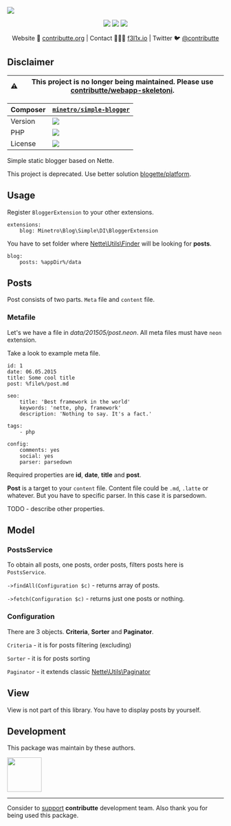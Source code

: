 ![](https://heatbadger.now.sh/github/readme/contributte/simple-blogger/?deprecated=1)

<p align=center>
	<a href="https://bit.ly/ctteg"><img src="https://badgen.net/badge/support/gitter/cyan"></a>
	<a href="https://bit.ly/cttfo"><img src="https://badgen.net/badge/support/forum/yellow"></a>
	<a href="https://contributte.org/partners.html"><img src="https://badgen.net/badge/sponsor/donations/F96854"></a>
</p>

<p align=center>
	Website 🚀 <a href="https://contributte.org">contributte.org</a> | Contact 👨🏻‍💻 <a href="https://f3l1x.io">f3l1x.io</a> | Twitter 🐦 <a href="https://twitter.com/contributte">@contributte</a>
</p>

## Disclaimer

| :warning: | This project is no longer being maintained. Please use [contributte/webapp-skeletoni](https://github.com/contributte/webapp-skeleton).
|---|---|

| Composer | [`minetro/simple-blogger`](https://packagist.org/minetro/simple-blogger) |
|---| --- |
| Version | ![](https://badgen.net/packagist/v/minetro/simple-blogger) |
| PHP | ![](https://badgen.net/packagist/php/minetro/simple-blogger) |
| License | ![](https://badgen.net/github/license/contributte/simple-blogger) |

Simple static blogger based on Nette.

This project is deprecated. Use better solution [blogette/platform](https://github.com/blogette/platform).

## Usage

Register `BloggerExtension` to your other extensions.

```neon
extensions:
	blog: Minetro\Blog\Simple\DI\BloggerExtension
```

You have to set folder where [Nette\Utils\Finder](http://api.nette.org/2.3/Nette.Utils.Finder.html) will be looking for **posts**.

```neon
blog:
	posts: %appDir%/data
```

## Posts

Post consists of two parts. `Meta` file and `content` file.

### Metafile

Let's we have a file in *data/201505/post.neon*. All meta files must have `neon` extension.

Take a look to example meta file.

```neon
id: 1
date: 06.05.2015
title: Some cool title
post: %file%/post.md

seo:
	title: 'Best framework in the world'
	keywords: 'nette, php, framework'
	description: 'Nothing to say. It's a fact.'

tags:
	- php

config:
	comments: yes
	social: yes
	parser: parsedown
```

Required properties are **id**, **date**, **title** and **post**.

**Post** is a target to your `content` file. Content file could be `.md`, `.latte` or whatever. But you have to specific
parser. In this case it is parsedown.

TODO - describe other properties.

## Model

### PostsService

To obtain all posts, one posts, order posts, filters posts here is `PostsService`.

`->findAll(Configuration $c)` - returns array of posts.

`->fetch(Configuration $c)` - returns just one posts or nothing.

### Configuration

There are 3 objects. **Criteria**, **Sorter** and **Paginator**.

`Criteria` - it is for posts filtering (excluding)

`Sorter` - it is for posts sorting

`Paginator` - it extends classic [Nette\Utils\Paginator](http://api.nette.org/2.3/Nette.Utils.Paginator.html)

## View

View is not part of this library. You have to display posts by yourself.

## Development

This package was maintain by these authors.

<a href="https://github.com/f3l1x">
	<img width="80" height="80" src="https://avatars2.githubusercontent.com/u/538058?v=3&s=80">
</a>

-----

Consider to [support](https://contributte.org/partners.html) **contributte** development team.
Also thank you for being used this package.

